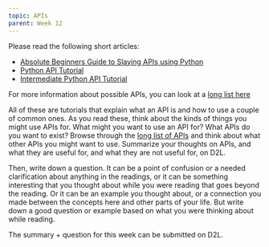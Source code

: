 ```yaml
---
topic: APIs
parent: Week 12
---
```


Please read the following short articles:

* [Absolute Beginners Guide to Slaying APIs using Python](https://medium.com/quick-code/absolute-beginners-guide-to-slaying-apis-using-python-7b380dc82236)
* [Python API Tutorial](https://www.dataquest.io/blog/python-api-tutorial/)
* [Intermediate Python API Tutorial](https://www.dataquest.io/blog/last-fm-api-python/)

For more information about possible APIs, you can look at a [long list here](https://github.com/public-apis/public-apis)

All of these are tutorials that explain what an API is and how to use a couple of common ones.  As you read these, think
about the kinds of things you might use APIs for. What might you want to use an API for?  What APIs do you want to
exist?  Browse through the [long list of APIs](https://github.com/public-apis/public-apis) and think about what other
APIs you might want to use.  Summarize your thoughts on APIs, and what they are useful for, and what they are not useful
for, on D2L.

Then, write down a question. It can be a point of confusion or a needed clarification about anything in the readings, or
it can be something interesting that you thought about while you were reading that goes beyond the reading. Or it can be
an example you thought about, or a connection you made between the concepts here and other parts of your life. But write
down a good question or example based on what you were thinking about while reading.

The summary + question for this week can be submitted on D2L.


